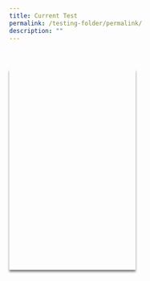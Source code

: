 ```yaml
---
title: Current Test
permalink: /testing-folder/permalink/
description: ""
---
```

<style>
.grid-container{
	display: grid;
	grid-template-columns: 50% 50%;
	grid-column-gap: 15px;
	
	}

	.card {
	box-shadow: 0px 4px 4px 0px grey;
	margin-top: 40px;
	position: relative;
	height: 400px;
	
	
	}


</style>


<div class="grid-container">
<div class="card"></div>
	


</div>